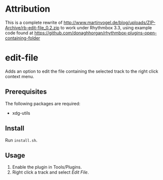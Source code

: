 # Attribution

This is a complete rewrite of
http://www.martinvogel.de/blog/uploads/ZIP-Archive/rb-edit-file_0.2.zip
to work under Rhythmbox 3.3, using example code found at
https://github.com/donaghhorgan/rhythmbox-plugins-open-containing-folder

# edit-file

Adds an option to edit the file containing the selected track to the 
right click context menu.

## Prerequisites

The following packages are required:

  * xdg-utils

## Install

Run `install.sh`.

## Usage

 1. Enable the plugin in Tools/Plugins.
 2. Right click a track and select *Edit File*.
